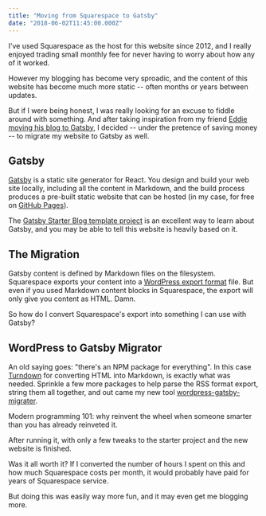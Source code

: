 ```yaml
---
title: "Moving from Squarespace to Gatsby"
date: "2018-06-02T11:45:00.000Z"
---
```


I've used Squarespace as the host for this website since 2012, and I really enjoyed trading small monthly fee for never having to worry about how any of it worked. 

However my blogging has become very sproadic, and the content of this website has become much more static -- often months or years between updates.

But if I were being honest, I was really looking for an excuse to fiddle around with something. And after taking inspiration from my friend [Eddie moving his blog to Gatsby](https://eddielee.me/hello-gatsby), I decided -- under the pretence of saving money -- to migrate my website to Gatsby as well. 

## Gatsby

[Gatsby](Gatsby) is a static site generator for React. You design and build your web site locally, including all the content in Markdown, and the build process produces a pre-built static website that can be hosted (in my case, for free on [GitHub Pages](https://pages.github.com)).

The [Gatsby Starter Blog template project](https://github.com/gatsbyjs/gatsby-starter-blog) is an excellent way to learn about Gatsby, and you may be able to tell this website is heavily based on it.

## The Migration

Gatsby content is defined by Markdown files on the filesystem. Squarespace exports your content into a [WordPress export format](https://devtidbits.com/2011/03/16/the-wordpress-extended-rss-wxr-exportimport-xml-document-format-decoded-and-explained/) file. But even if you used Markdown content blocks in Squarespace, the export will only give you content as HTML. Damn.

So how do I convert Squarespace's export into something I can use with Gatsby?

## WordPress to Gatsby Migrator

An old saying goes: "there's an NPM package for everything". In this case [Turndown](https://github.com/domchristie/turndown) for converting HTML into Markdown, is exactly what was needed. Sprinkle a few more packages to help parse the RSS format export, string them all together, and out came my new tool [wordpress-gatsby-migrater](https://github.com/weiran/wordpress-gatsby-migrater).

Modern programming 101: why reinvent the wheel when someone smarter than you has already reinveted it.

After running it, with only a few tweaks to the starter project and the new website is finished.

Was it all worth it? If I converted the number of hours I spent on this and how much Squarespace costs per month, it would probably have paid for years of Squarespace service. 

But doing this was easily way more fun, and it may even get me blogging more.